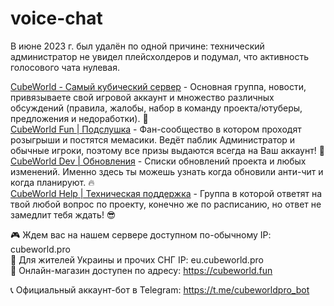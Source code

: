 # voice-chat

В июне 2023 г. был удалён по одной причине: технический администратор не увидел плейсхолдеров и подумал, что активность голосового чата нулевая.  

[CubeWorld - Самый кубический сервер](https://vk.com/cubeworldpro) - Основная группа, новости, привязываете свой игровой аккаунт и множество различных обсуждений (правила, жалобы, набор в команду проекта/ютуберы, предложения и недоработки). 🤔  
[CubeWorld Fun | Подслушка](https://vk.com/cubeworldfun) - Фан-сообщество в котором проходят розыгрыши и постятся мемасики. Ведёт паблик Администратор и обычные игроки, поэтому все призы выдаются всегда на Ваш аккаунт! 💛  
[CubeWorld Dev | Обновления](https://vk.com/cubeworlddev) - Списки обновлений проекта и любых изменений. Именно здесь ты можешь узнать когда обновили анти-чит и когда планируют. 🔥  
[CubeWorld Help | Техническая поддержка](https://vk.com/cubeworldhelp) - Группа в которой ответят на твой любой вопрос по проекту, конечно же по расписанию, но ответ не замедлит тебя ждать! 😎  

🎮 Ждем вас на нашем сервере доступном по-обычному IP: cubeworld.pro  
🧩 Для жителей Украины и прочих СНГ IP: eu.cubeworld.pro  
🛒 Онлайн-магазин доступен по адресу: https://cubeworld.fun  

📞 Официальный аккаунт-бот в Telegram: https://t.me/cubeworldpro_bot

